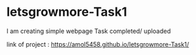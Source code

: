 # letsgrowmore-Task1
I am creating simple webpage
Task completed/ uploaded

link of project : https://amol5458.github.io/letsgrowmore-Task1/
